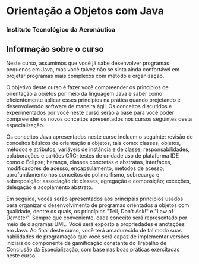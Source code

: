 # Orientação a Objetos com Java
### Instituto Tecnológico da Aeronáutica

## Informação sobre o curso

Neste curso, assumimos que você já sabe desenvolver programas pequenos em Java, mas você talvez não se sinta ainda confortável em projetar programas mais complexos com método e organização. 

O objetivo deste curso é fazer você compreender os princípios de orientação a objetos por meio da linguagem Java e saber como eficientemente aplicar esses princípios na prática quando projetando e desenvolvendo software de maneira ágil. Os conceitos discutidos e experimentados por você neste curso serão a base para você poder compreender os novos conceitos apresentados nos cursos seguintes desta especialização. 

Os conceitos Java apresentados neste curso incluem o seguinte: revisão de conceitos básicos de orientação a objetos, tais como: classes, objetos, métodos e atributos, variáveis de instância e de classe; responsabilidades, colaborações e cartões CRC; testes de unidade uso de plataforma IDE como o Eclipse; herança, classes concretas e abstratas, interfaces, modificadores de acesso, encapsulamento, métodos de acesso; aprofundamento nos conceitos de polimorfismo, sobrecarga e sobreposição; associação de classes, agregação e composição; exceções, delegação e acoplamento abstrato. 

Em seguida, vocês serão apresentados aos principais princípios usados para organizar o desenvolvimento de programas orientados a objetos com qualidade, dentre os quais, os princípios "Tell, Don't Ask!" e "Law of Demeter". Sempre que conveniente, cada conceito será representado por meio de diagramas UML. Você será exposto a propriedades e anotações em Java. Ao final deste curso, você terá amadurecido de tal modo suas habilidades de programação que você será capaz de implementar versões iniciais do componente de gamificação constante do Trabalho de Conclusão da Especialização, com base nas boas práticas exercitadas neste curso.
